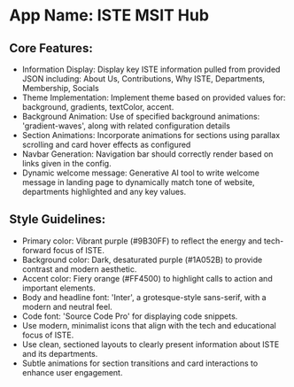 # **App Name**: ISTE MSIT Hub

## Core Features:

- Information Display: Display key ISTE information pulled from provided JSON including: About Us, Contributions, Why ISTE, Departments, Membership, Socials
- Theme Implementation: Implement theme based on provided values for: background, gradients, textColor, accent.
- Background Animation: Use of specified background animations: 'gradient-waves', along with related configuration details
- Section Animations: Incorporate animations for sections using parallax scrolling and card hover effects as configured
- Navbar Generation: Navigation bar should correctly render based on links given in the config.
- Dynamic welcome message: Generative AI tool to write welcome message in landing page to dynamically match tone of website, departments highlighted and any key values.

## Style Guidelines:

- Primary color: Vibrant purple (#9B30FF) to reflect the energy and tech-forward focus of ISTE.
- Background color: Dark, desaturated purple (#1A052B) to provide contrast and modern aesthetic.
- Accent color: Fiery orange (#FF4500) to highlight calls to action and important elements.
- Body and headline font: 'Inter', a grotesque-style sans-serif, with a modern and neutral feel.
- Code font: 'Source Code Pro' for displaying code snippets.
- Use modern, minimalist icons that align with the tech and educational focus of ISTE.
- Use clean, sectioned layouts to clearly present information about ISTE and its departments.
- Subtle animations for section transitions and card interactions to enhance user engagement.